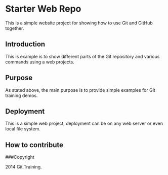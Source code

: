 # Starter Web Repo

This is a simple website project for showing how to use Git and GitHub together.

## Introduction
This is example is to show different parts of the Git repository and various commands using a web projects.

## Purpose

As stated above, the main purpose is to provide simple examples for Git training demos.

## Deployment

This is a simple web project, deployment can be on any web server or even local file system.

## How to contribute

###Copyright

2014 Git.Training.